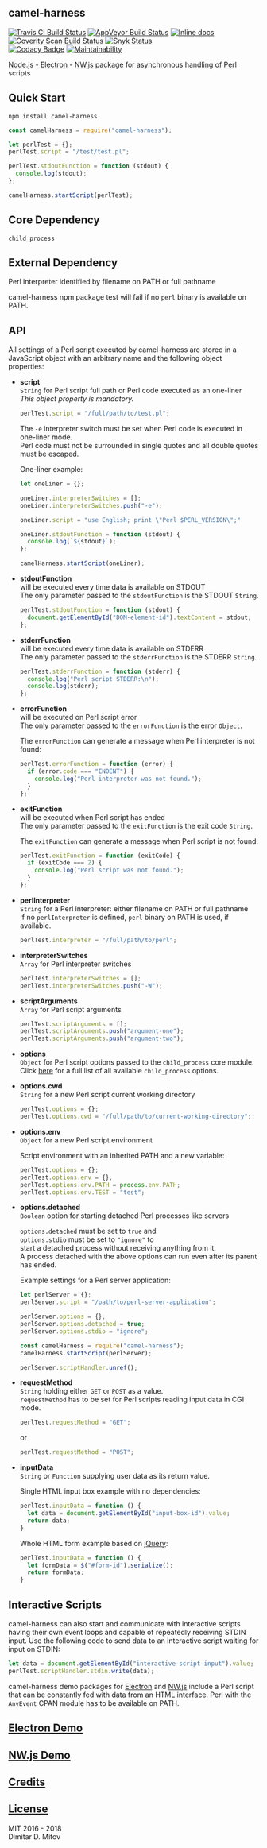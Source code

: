 camel-harness
--------------------------------------------------------------------------------
[![Travis CI Build Status](https://travis-ci.org/ddmitov/camel-harness.svg?branch=master)](https://travis-ci.org/ddmitov/camel-harness)
[![AppVeyor Build Status](https://ci.appveyor.com/api/projects/status/github/ddmitov/camel-harness?branch=master&svg=true)](https://ci.appveyor.com/project/ddmitov/camel-harness)
[![Inline docs](http://inch-ci.org/github/ddmitov/camel-harness.svg?branch=master)](http://inch-ci.org/github/ddmitov/camel-harness)  
[![Coverity Scan Build Status](https://scan.coverity.com/projects/11336/badge.svg)](https://scan.coverity.com/projects/ddmitov-camel-harness)
[![Snyk Status](https://snyk.io/test/github/ddmitov/camel-harness/badge.svg)](https://snyk.io/test/github/ddmitov/camel-harness)  
[![Codacy Badge](https://api.codacy.com/project/badge/Grade/4b8a244d415b4bafbdf9e50148bf7372)](https://www.codacy.com/app/ddmitov/camel-harness?utm_source=github.com&amp;utm_medium=referral&amp;utm_content=ddmitov/camel-harness&amp;utm_campaign=Badge_Grade)
[![Maintainability](https://api.codeclimate.com/v1/badges/b9431bac8e7b41daab6f/maintainability)](https://codeclimate.com/github/ddmitov/camel-harness/maintainability)

[Node.js](http://nodejs.org/) - [Electron](http://electron.atom.io/) - [NW.js](http://nwjs.io/) package for asynchronous handling of [Perl](https://www.perl.org/) scripts

## Quick Start
``npm install camel-harness``  

```javascript
const camelHarness = require("camel-harness");

let perlTest = {};
perlTest.script = "/test/test.pl";

perlTest.stdoutFunction = function (stdout) {
  console.log(stdout);
};

camelHarness.startScript(perlTest);
```

## Core Dependency
``child_process``

## External Dependency
Perl interpreter identified by filename on PATH or full pathname  

camel-harness npm package test will fail if no ``perl`` binary is available on PATH.  

## API
All settings of a Perl script executed by camel-harness are stored in a JavaScript object with an arbitrary name and the following object properties:  

* **script**  
  ``String`` for Perl script full path or Perl code executed as an one-liner  
  *This object property is mandatory.*  

  ```javascript
  perlTest.script = "/full/path/to/test.pl";
  ```

  The ``-e`` interpreter switch must be set when Perl code is executed in one-liner mode.  
  Perl code must not be surrounded in single quotes and all double quotes must be escaped.  

  One-liner example:  

  ```javascript
  let oneLiner = {};

  oneLiner.interpreterSwitches = [];
  oneLiner.interpreterSwitches.push("-e");

  oneLiner.script = "use English; print \"Perl $PERL_VERSION\";"

  oneLiner.stdoutFunction = function (stdout) {
    console.log(`${stdout}`);
  };

  camelHarness.startScript(oneLiner);
  ```

* **stdoutFunction**  
  will be executed every time data is available on STDOUT  
  The only parameter passed to the ``stdoutFunction`` is the STDOUT ``String``.  

  ```javascript
  perlTest.stdoutFunction = function (stdout) {
    document.getElementById("DOM-element-id").textContent = stdout;
  };
  ```

* **stderrFunction**  
  will be executed every time data is available on STDERR  
  The only parameter passed to the ``stderrFunction`` is the STDERR ``String``.  

  ```javascript
  perlTest.stderrFunction = function (stderr) {
    console.log("Perl script STDERR:\n");
    console.log(stderr);
  };
  ```

* **errorFunction**  
  will be executed on Perl script error  
  The only parameter passed to the ``errorFunction`` is the error ``Object``.  

  The ``errorFunction`` can generate a message when Perl interpreter is not found:  

  ```javascript
  perlTest.errorFunction = function (error) {
    if (error.code === "ENOENT") {
      console.log("Perl interpreter was not found.");
    }
  };
  ```

* **exitFunction**  
  will be executed when Perl script has ended  
  The only parameter passed to the ``exitFunction`` is the exit code ``String``.  

  The ``exitFunction`` can generate a message when Perl script is not found:  

  ```javascript
  perlTest.exitFunction = function (exitCode) {
    if (exitCode === 2) {
      console.log("Perl script was not found.");
    }
  };
  ```

* **perlInterpreter**  
  ``String`` for a Perl interpreter: either filename on PATH or full pathname  
  If no ``perlInterpreter`` is defined, ``perl`` binary on PATH is used, if available.  

  ```javascript
  perlTest.interpreter = "/full/path/to/perl";
  ```

* **interpreterSwitches**  
  ``Array`` for Perl interpreter switches  

  ```javascript
  perlTest.interpreterSwitches = [];
  perlTest.interpreterSwitches.push("-W");
  ```

* **scriptArguments**  
  ``Array`` for Perl script arguments  

  ```javascript
  perlTest.scriptArguments = [];
  perlTest.scriptArguments.push("argument-one");
  perlTest.scriptArguments.push("argument-two");
  ```

* **options**  
  ``Object`` for Perl script options passed to the ``child_process`` core module.  
  Click [here](https://nodejs.org/api/child_process.html#child_process_child_process_spawn_command_args_options) for a full list of all available ``child_process`` options.

* **options.cwd**  
  ``String`` for a new Perl script current working directory  

  ```javascript
  perlTest.options = {};
  perlTest.options.cwd = "/full/path/to/current-working-directory";;
  ```

* **options.env**  
  ``Object`` for a new Perl script environment  

  Script environment with an inherited PATH and a new variable:  

  ```javascript
  perlTest.options = {};
  perlTest.options.env = {};
  perlTest.options.env.PATH = process.env.PATH;
  perlTest.options.env.TEST = "test";
  ```

* **options.detached**  
  ``Boolean`` option for starting detached Perl processes like servers  

  ``options.detached`` must be set to ``true`` and  
  ``options.stdio`` must be set to ``"ignore"`` to  
  start a detached process without receiving anything from it.  
  A process detached with the above options can run even after its parent has ended.  

  Example settings for a Perl server application:  

  ```javascript
  let perlServer = {};
  perlServer.script = "/path/to/perl-server-application";

  perlServer.options = {};
  perlServer.options.detached = true;
  perlServer.options.stdio = "ignore";

  const camelHarness = require("camel-harness");
  camelHarness.startScript(perlServer);

  perlServer.scriptHandler.unref();
  ```

* **requestMethod**  
  ``String`` holding either ``GET`` or ``POST`` as a value.  
  ``requestMethod`` has to be set for Perl scripts reading input data in CGI mode.  

  ```javascript
  perlTest.requestMethod = "GET";
  ```
  or  
  ```javascript
  perlTest.requestMethod = "POST";
  ```

* **inputData**  
  ``String`` or ``Function`` supplying user data as its return value.  

  Single HTML input box example with no dependencies:  

  ```javascript
  perlTest.inputData = function () {
    let data = document.getElementById("input-box-id").value;
    return data;
  }
  ```

  Whole HTML form example based on [jQuery](https://jquery.com/):  

  ```javascript
  perlTest.inputData = function () {
    let formData = $("#form-id").serialize();
    return formData;
  }
  ```

## Interactive Scripts
camel-harness can also start and communicate with interactive scripts having their own event loops and capable of repeatedly receiving STDIN input. Use the following code to send data to an interactive script waiting for input on STDIN:

```javascript
let data = document.getElementById("interactive-script-input").value;
perlTest.scriptHandler.stdin.write(data);
```

camel-harness demo packages for [Electron](https://www.npmjs.com/package/camel-harness-demo-electron) and [NW.js](https://www.npmjs.com/package/camel-harness-demo-nwjs) include a Perl script that can be constantly fed with data from an HTML interface. Perl with the ``AnyEvent`` CPAN module has to be available on PATH.  

## [Electron Demo](https://www.npmjs.com/package/camel-harness-demo-electron)

## [NW.js Demo](https://www.npmjs.com/package/camel-harness-demo-nwjs)

## [Credits](./CREDITS.md)

## [License](./LICENSE.md)
MIT 2016 - 2018  
Dimitar D. Mitov  
